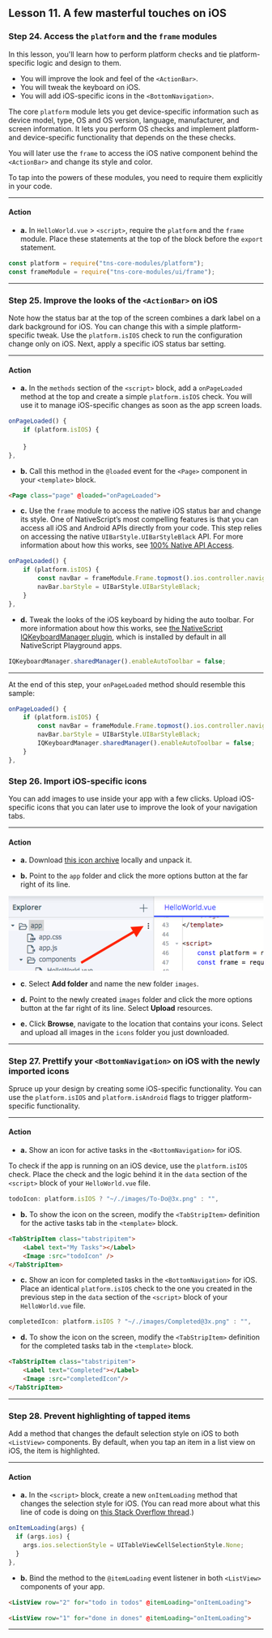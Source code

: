 ## Lesson 11. A few masterful touches on iOS

### Step 24. Access the `platform` and the `frame` modules

In this lesson, you'll learn how to perform platform checks and tie platform-specific logic and design to them.

* You will improve the look and feel of the `<ActionBar>`.
* You will tweak the keyboard on iOS.
* You will add iOS-specific icons in the `<BottomNavigation>`.

The core `platform` module lets you get device-specific information such as device model, type, OS and OS version, language, manufacturer, and screen information. It lets you perform OS checks and implement platform- and device-specific functionality that depends on the these checks.

You will later use the `frame` to access the iOS native component behind the `<ActionBar>` and change its style and color.

To tap into the powers of these modules, you need to require them explicitly in your code.

<hr data-action="start" />

#### Action

* **a.** In `HelloWorld.vue` > `<script>`, require the `platform` and the `frame` module. Place these statements at the top of the block before the `export` statement.

```JavaScript
const platform = require("tns-core-modules/platform");
const frameModule = require("tns-core-modules/ui/frame");
```

<hr data-action="end" />

### Step 25. Improve the looks of the `<ActionBar>` on iOS

Note how the status bar at the top of the screen combines a dark label on a dark background for iOS. You can change this with a simple platform-specific tweak. Use the `platform.isIOS` check to run the configuration change only on iOS. Next, apply a specific iOS status bar setting.

<hr data-action="start" />

#### Action

* **a.** In the `methods` section of the `<script>` block, add a `onPageLoaded` method at the top and create a simple `platform.isIOS` check. You will use it to manage iOS-specific changes as soon as the app screen loads.

```JavaScript
onPageLoaded() {
    if (platform.isIOS) { 

    }
},
```

* **b.** Call this method in the `@loaded` event for the `<Page>` component in your `<template>` block.

```HTML
<Page class="page" @loaded="onPageLoaded">
```

* **c.** Use the `frame` module to access the native iOS status bar and change its style. One of NativeScript’s most compelling features is that you can access all iOS and Android APIs directly from your code. This step relies on accessing the native `UIBarStyle.UIBarStyleBlack` API. For more information about how this works, see [100% Native API Access](https://www.nativescript.org/native-api-access).


```JavaScript
onPageLoaded() {
    if (platform.isIOS) {
        const navBar = frameModule.Frame.topmost().ios.controller.navigationBar;
        navBar.barStyle = UIBarStyle.UIBarStyleBlack;
    }
},
```

* **d.** Tweak the looks of the iOS keyboard by hiding the auto toolbar. For more information about how this works, see [the NativeScript IQKeyboardManager plugin](https://github.com/tjvantoll/nativescript-IQKeyboardManager), which is installed by default in all NativeScript Playground apps.

```JavaScript
IQKeyboardManager.sharedManager().enableAutoToolbar = false;
```

<hr data-action="end" />

At the end of this step, your `onPageLoaded` method should resemble this sample:

```JavaScript
onPageLoaded() {
    if (platform.isIOS) {
        const navBar = frameModule.Frame.topmost().ios.controller.navigationBar;
        navBar.barStyle = UIBarStyle.UIBarStyleBlack;
        IQKeyboardManager.sharedManager().enableAutoToolbar = false;
    }
},
```

### Step 26. Import iOS-specific icons

You can add images to use inside your app with a few clicks. Upload iOS-specific icons that you can later use to improve the look of your navigation tabs.

<hr data-action="start" />

#### Action

* **a.** Download [this icon archive](https://github.com/NativeScript/playground-tutorials/blob/master/getting-started-vue/images/icons.zip?raw=true) locally and unpack it.

* **b.** Point to the `app` folder and click the more options button at the far right of its line.

![](images/more-options.png)

* **c**. Select **Add folder** and name the new folder `images`.

* **d.** Point to the newly created `images` folder and click the more options button at the far right of its line. Select **Upload** resources.

* **e.** Click **Browse**, navigate to the location that contains your icons. Select and upload all images in the `icons` folder you just downloaded.

<hr data-action="end" />

### Step 27. Prettify your `<BottomNavigation>` on iOS with the newly imported icons

Spruce up your design by creating some iOS-specific functionality. You can use the `platform.isIOS` and `platform.isAndroid` flags to trigger platform-specific functionality.

<hr data-action="start" />

#### Action

* **a.** Show an icon for active tasks in the `<BottomNavigation>` for iOS. 

To check if the app is running on an iOS device, use the `platform.isIOS` check. Place the check and the logic behind it in the `data` section of the `<script>` block of your `HelloWorld.vue` file.

```JavaScript
todoIcon: platform.isIOS ? "~/./images/To-Do@3x.png" : "",
```

* **b.** To show the icon on the screen, modify the `<TabStripItem>` definition for the active tasks tab in the `<template>` block.

```HTML
<TabStripItem class="tabstripitem">
    <Label text="My Tasks"></Label>
    <Image :src="todoIcon" />
</TabStripItem>
```

* **c.** Show an icon for completed tasks in the `<BottomNavigation>` for iOS. Place an identical `platform.isIOS` check to the one you created in the previous step in the `data` section of the `<script>` block of your `HelloWorld.vue` file.

```JavaScript
completedIcon: platform.isIOS ? "~/./images/Completed@3x.png" : "",
```

* **d.** To show the icon on the screen, modify the `<TabStripItem>` definition for the completed tasks tab in the `<template>` block.

```HTML
<TabStripItem class="tabstripitem">
    <Label text="Completed"></Label>
    <Image :src="completedIcon"/>
</TabStripItem>
```

<hr data-action="end" />

### Step 28. Prevent highlighting of tapped items

Add a method that changes the default selection style on iOS to both `<ListView>` components. By default, when you tap an item in a list view on iOS, the item is highlighted.

<hr data-action="start" />

#### Action

* **a.** In the `<script>` block, create a new `onItemLoading` method that changes the selection style for iOS. (You can read more about what this line of code is doing on [this Stack Overflow thread](https://stackoverflow.com/questions/46299915/remove-listview-item-highlight-on-tap-nativescript-angular-ios).)

```JavaScript
onItemLoading(args) {
  if (args.ios) {
    args.ios.selectionStyle = UITableViewCellSelectionStyle.None;
  }
},
```

* **b.** Bind the method to the `@itemLoading` event listener in both `<ListView>` components of your app.

```HTML
<ListView row="2" for="todo in todos" @itemLoading="onItemLoading">
```

```HTML
<ListView row="1" for="done in dones" @itemLoading="onItemLoading">
```
<hr data-action="end" />